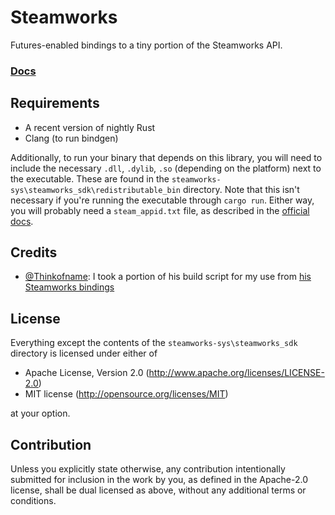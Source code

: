 # Steamworks

Futures-enabled bindings to a tiny portion of the Steamworks API.

### [Docs](https://seeker14491.github.io/steamworks-rs/steamworks)

## Requirements

- A recent version of nightly Rust
- Clang (to run bindgen)

Additionally, to run your binary that depends on this library, you will need to include the necessary `.dll`, `.dylib`, `.so` (depending on the platform) next to the executable. These are found in the `steamworks-sys\steamworks_sdk\redistributable_bin` directory. Note that this isn't necessary if you're running the executable through `cargo run`. Either way, you will probably need a `steam_appid.txt` file, as described in the [official docs](https://partner.steamgames.com/doc/sdk/api#SteamAPI_Init).

## Credits

- [@Thinkofname](https://github.com/Thinkofname): I took a portion of his build script for my use from [his Steamworks bindings](https://github.com/Thinkofname/steamworks-rs)

## License

Everything except the contents of the `steamworks-sys\steamworks_sdk` directory is licensed under either of

- Apache License, Version 2.0
    (http://www.apache.org/licenses/LICENSE-2.0)
- MIT license
    (http://opensource.org/licenses/MIT)

at your option.

## Contribution

Unless you explicitly state otherwise, any contribution intentionally submitted
for inclusion in the work by you, as defined in the Apache-2.0 license, shall be
dual licensed as above, without any additional terms or conditions.